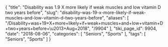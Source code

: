{
    "title": "Disability was 1.9 X more likely if weak muscles and low vitamin D two years before",
    "slug": "disability-was-19-x-more-likely-if-weak-muscles-and-low-vitamin-d-two-years-before",
    "aliases": [
        "/Disability+was+19+X+more+likely+if+weak+muscles+and+low+vitamin+D+two+years+before+\u2013+Aug+2018",
        "/9904"
    ],
    "tiki_page_id": 9904,
    "date": "2018-08-06",
    "categories": [
        "Seniors",
        "Sports"
    ],
    "tags": [
        "Seniors",
        "Sports"
    ]
}
